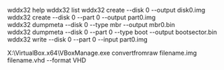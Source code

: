   wddx32 help
  wddx32 list 
  wddx32 create    --disk 0  --output disk0.img                                               
  wddx32 create    --disk 0  --part   0        --output  part0.img                            
  wddx32 dumpmeta  --disk 0  --type   mbr      --output  mbr0.bin                             
  wddx32 dumpmeta  --disk 0  --part   0    --type   boot     --output   bootsector.bin  
  wddx32 write     --disk 0  --part   0        --input   part0.img                            
 

X:\VirtualBox.x64\VBoxManage.exe  convertfromraw    filename.img      filename.vhd    --format VHD

